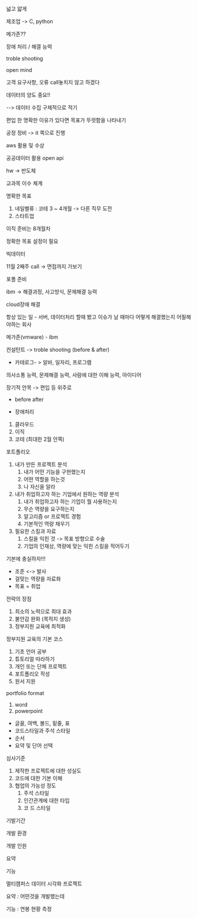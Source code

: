 

넓고 얇게 



제조업 -> C, python



메가존??

 



장애 처리 / 해결 능력

troble shooting

open mind

고객 요구사항, 오류 call놓치지 않고 하겠다



데이터의 양도 중요!!

--> 데이터 수집 구체적으로 적기



편입 한 명확한 이유가 있다면 목표가 뚜렷함을 나타내기

공정 정비 -> it 쪽으로 진행



aws 활용 및 수상



공공데이터 활용 open api



hw -> 반도체



교과목 이수 체계



명확한 목표 



1. 네일벨류 : 코테 3 ~ 4개월 -> 다른 직무 도전  
2. 스타트업 



이직 준비는 8개월차 

정확한 목표 설정이 필요



빅데이터 



11월 2째주 call -> 면접까지 가보기



포폴 준비 



ibm -> 해결과정, 사고방식, 문제해결 능력



cloud장애 해결 

항상 있는 일 - 서버, 데이터처리 할때 봤고 이슈가 날 때마다 어떻게 해결했는지 어필해야하는 회사



메가존(vmware) - ibm



컨설턴트 -> troble shooting (before & after)



- 카테로그- > 알바, 일자리, 프로그램

의사소통 능력, 문제해결 능력, 사람에 대한 이해 능력, 아이디어

장기적 안목 -> 편입 등 위주로 



- before after 



- 장애처리





1. 클라우드
2. 이직
3. 코테 (최대한 2월 안쪽)







포트폴리오

1. 내가 만든 프로젝트 분석
   1. 내가 어떤 기능을 구현했는지
   2. 어떤 역할을 하는것
   3. 나 자신을 알라
2. 내가 취업하고자 하는 기업에서 원하는 역량 분석
   1. 내가 취업하고자 하는 기업이 뭘 사용하는지
   2. 무슨 역량을 요구하는지
   3. 알고리즘 or 프로젝트 경험
   4. 기본적인 역량 채우기
3. 필요한 스킬과 자료
   1. 스킬을 익힌 것 -> 목표 방향으로 수술
   2. 기업의 인재상, 역량에 맞는 익힌 스킬을 적어두기



기본에 충실하자!!! 

- 조준 <-> 발사 
- 걸맞는 역량을 자료화 
- 목표 = 취업



전략의 장점

1. 최소의 노력으로 최대 효과
2. 불안감 완화 (목적지 생성)
3. 정부지원 교육에 최적화



정부지원 교육의 기본 코스

1. 기초 언어 공부
2. 튜토리얼 따라하기
3. 개인 또는 단체 프로젝트
4. 포트폴리오 작성
5. 원서 지원



portfolio format 

1. word
2. powerpoint

- 글꼴, 여백, 볼드, 밑줄, 표
- 코드스타일과 주석 스타일
- 순서
- 요약 및 단어 선택



심사기준

1. 제작한 프로젝트에 대한 성실도
2. 코드에 대한 기본 이해
3. 협업의 가능성 정도
   1. 주석 스타일
   2. 인간관계에 대한 타입
   3. 코 드 스타일



기발기간

개발 환경

개발 인원

요약

기능





멀티캠퍼스 데이터 시각화 프로젝트 

요약 : 어떤것을 개발했는데



기능 : 연봉 현황 측정
